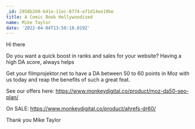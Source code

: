 ```yaml
---
_id: 2958b260-b41e-11ec-8774-e71d14ee19be
title: A Comic Book Hollywoodized
name: Mike Taylor
date: '2022-04-04T13:50:18.019Z'
---
```

Hi there 
 
Do you want a quick boost in ranks and sales for your website? 
Having a high DA score, always helps 
 
Get your filmprojektor.net to have a DA between 50 to 60 points in Moz with us today and reap the benefits of such a great feat. 
 
See our offers here: 
https://www.monkeydigital.co/product/moz-da50-seo-plan/ 
 
On SALE: 
https://www.monkeydigital.co/product/ahrefs-dr60/ 
 
 
Thank you 
Mike Taylor
